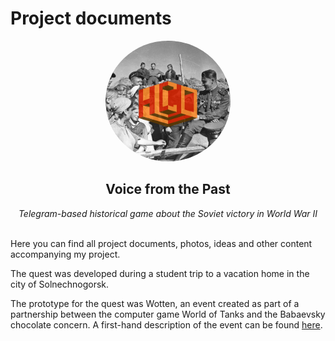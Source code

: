 # Project documents

<center>
<img src="./avatares/radioman_avatare.png" style="border-radius: 100%;" width="200px">
<h2><b>Voice from the Past</b></h2>
<i>Telegram-based historical game about the Soviet victory in World War II</i>
</center>

<br>

Here you can find all project documents, photos, ideas and other content accompanying my project.

The quest was developed during a student trip to a vacation home in the city of Solnechnogorsk.

The prototype for the quest was Wotten, an event created as part of a partnership between the computer game World of Tanks and the Babaevsky chocolate concern. A first-hand description of the event can be found [here](/longread-babaevsky-kvest.pdf).
